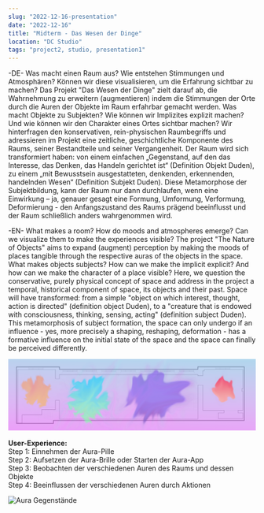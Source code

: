 ```yaml
---
slug: "2022-12-16-presentation"
date: "2022-12-16"
title: "Midterm - Das Wesen der Dinge"
location: "DC Studio"
tags: "project2, studio, presentation1"
---
```

-DE-
Was macht einen Raum aus? Wie entstehen Stimmungen und Atmosphären? Können wir diese visualisieren, um die Erfahrung sichtbar zu machen?
Das Projekt "Das Wesen der Dinge" zielt darauf ab, die Wahrnehmung zu erweitern (augmentieren) indem die Stimmungen der Orte durch die Auren der Objekte im Raum erfahrbar gemacht werden. Was macht Objekte zu Subjekten? Wie können wir Implizites explizit machen? Und wie können wir den Charakter eines Ortes sichtbar machen?
Wir hinterfragen den konservativen, rein-physischen Raumbegriffs und adressieren im Projekt eine zeitliche, geschichtliche Komponente des Raums, seiner Bestandteile und seiner Vergangenheit.
Der Raum wird sich transformiert haben: von einem einfachen „Gegenstand, auf den das Interesse, das Denken, das Handeln gerichtet ist“ (Definition Objekt Duden), zu einem „mit Bewusstsein ausgestatteten, denkenden, erkennenden, handelnden Wesen“ (Definition Subjekt Duden). Diese Metamorphose der Subjektbildung, kann der Raum nur dann durchlaufen, wenn eine Einwirkung – ja, genauer gesagt eine Formung, Umformung, Verformung, Deformierung - den Anfangszustand des Raums prägend beeinflusst und der Raum schließlich anders wahrgenommen wird.

-EN-
What makes a room? How do moods and atmospheres emerge? Can we visualize them to make the experiences visible?
The project "The Nature of Objects" aims to expand (augment) perception by making the moods of places tangible through the respective auras of the objects in the space. What makes objects subjects? How can we make the implicit explicit? And how can we make the character of a place visible?
Here, we question the conservative, purely physical concept of space and address in the project a temporal, historical component of space, its objects and their past.
Space will have transformed: from a simple "object on which interest, thought, action is directed" (definition object Duden), to a "creature that is endowed with consciousness, thinking, sensing, acting" (definition subject Duden). This metamorphosis of subject formation, the space can only undergo if an influence - yes, more precisely a shaping, reshaping, deformation - has a formative influence on the initial state of the space and the space can finally be perceived differently.

![Aura Studio Grundriss](./images/aura_grundriss.png)

**User-Experience:**  
Step 1: Einnehmen der Aura-Pille  
Step 2: Aufsetzen der Aura-Brille oder Starten der Aura-App  
Step 3: Beobachten der verschiedenen Auren des Raums und dessen Objekte  
Step 4: Beeinflussen der verschiedenen Auren durch Aktionen


![Aura Gegenstände](./images/aura.png)